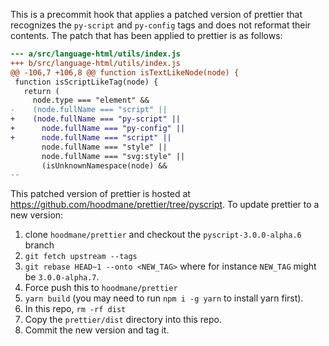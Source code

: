 This is a precommit hook that applies a patched version of prettier that
recognizes the `py-script` and `py-config` tags and does not reformat their
contents. The patch that has been applied to prettier is as follows:

```patch
--- a/src/language-html/utils/index.js
+++ b/src/language-html/utils/index.js
@@ -106,7 +106,8 @@ function isTextLikeNode(node) {
 function isScriptLikeTag(node) {
   return (
     node.type === "element" &&
-    (node.fullName === "script" ||
+    (node.fullName === "py-script" ||
+      node.fullName === "py-config" ||
+      node.fullName === "script" ||
       node.fullName === "style" ||
       node.fullName === "svg:style" ||
       (isUnknownNamespace(node) &&
-- 
```

This patched version of prettier is hosted at https://github.com/hoodmane/prettier/tree/pyscript.
To update prettier to a new version:
1. clone `hoodmane/prettier` and checkout the `pyscript-3.0.0-alpha.6` branch
2. `git fetch upstream --tags`
3. `git rebase HEAD~1 --onto <NEW_TAG>` where for instance `NEW_TAG` might be `3.0.0-alpha.7`.
4. Force push this to `hoodmane/prettier`
5. `yarn build` (you may need to run `npm i -g yarn` to install yarn first).
6. In this repo, `rm -rf dist`
7. Copy the `prettier/dist` directory into this repo.
8. Commit the new version and tag it.

